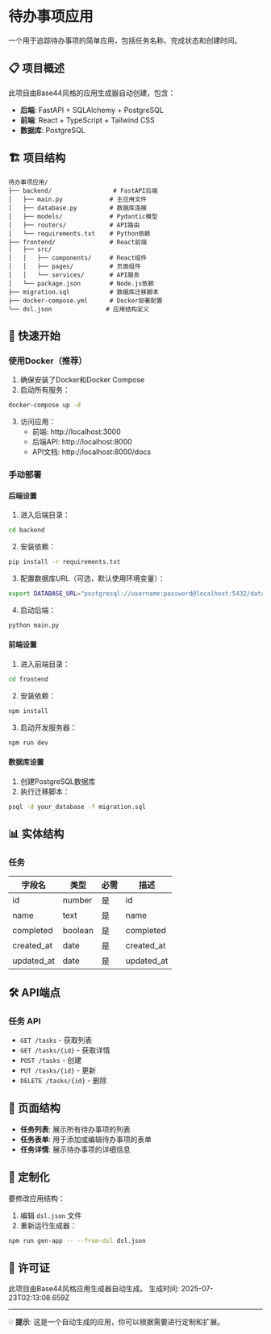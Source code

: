 # 待办事项应用

一个用于追踪待办事项的简单应用，包括任务名称、完成状态和创建时间。

## 📋 项目概述

此项目由Base44风格的应用生成器自动创建，包含：

- **后端**: FastAPI + SQLAlchemy + PostgreSQL
- **前端**: React + TypeScript + Tailwind CSS
- **数据库**: PostgreSQL

## 🏗️ 项目结构

```
待办事项应用/
├── backend/                 # FastAPI后端
│   ├── main.py             # 主应用文件
│   ├── database.py         # 数据库连接
│   ├── models/             # Pydantic模型
│   ├── routers/            # API路由
│   └── requirements.txt    # Python依赖
├── frontend/               # React前端
│   ├── src/
│   │   ├── components/     # React组件
│   │   ├── pages/          # 页面组件
│   │   └── services/       # API服务
│   └── package.json        # Node.js依赖
├── migration.sql           # 数据库迁移脚本
├── docker-compose.yml      # Docker部署配置
└── dsl.json               # 应用结构定义
```

## 🚀 快速开始

### 使用Docker（推荐）

1. 确保安装了Docker和Docker Compose
2. 启动所有服务：

```bash
docker-compose up -d
```

3. 访问应用：
   - 前端: http://localhost:3000
   - 后端API: http://localhost:8000
   - API文档: http://localhost:8000/docs

### 手动部署

#### 后端设置

1. 进入后端目录：
```bash
cd backend
```

2. 安装依赖：
```bash
pip install -r requirements.txt
```

3. 配置数据库URL（可选，默认使用环境变量）：
```bash
export DATABASE_URL="postgresql://username:password@localhost:5432/database"
```

4. 启动后端：
```bash
python main.py
```

#### 前端设置

1. 进入前端目录：
```bash
cd frontend
```

2. 安装依赖：
```bash
npm install
```

3. 启动开发服务器：
```bash
npm run dev
```

#### 数据库设置

1. 创建PostgreSQL数据库
2. 执行迁移脚本：
```bash
psql -d your_database -f migration.sql
```

## 📊 实体结构


### 任务

| 字段名 | 类型 | 必需 | 描述 |
|--------|------|------|------|
| id | number | 是 | id |
| name | text | 是 | name |
| completed | boolean | 是 | completed |
| created_at | date | 是 | created_at |
| updated_at | date | 是 | updated_at |


## 🛠️ API端点


### 任务 API

- `GET /tasks` - 获取列表
- `GET /tasks/{id}` - 获取详情
- `POST /tasks` - 创建
- `PUT /tasks/{id}` - 更新
- `DELETE /tasks/{id}` - 删除


## 🎨 页面结构

- **任务列表**: 展示所有待办事项的列表
- **任务表单**: 用于添加或编辑待办事项的表单
- **任务详情**: 展示待办事项的详细信息

## 🔧 定制化

要修改应用结构：

1. 编辑 `dsl.json` 文件
2. 重新运行生成器：
```bash
npm run gen-app -- --from-dsl dsl.json
```

## 📝 许可证

此项目由Base44风格应用生成器自动生成。
生成时间: 2025-07-23T02:13:08.659Z

---

💡 **提示**: 这是一个自动生成的应用，你可以根据需要进行定制和扩展。
